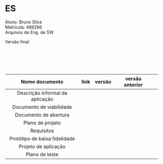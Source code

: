 # ES
 Aluno: Bruno Silva <br>
 Matrícula: 486266 <br>
 Arquivos de Eng. de SW <br>
 
 
 Versão final:
 
  <br>
  <br>
  <br>
  <br>
 
 | Nome documento  | link | versão  | versão anterior   |   |
|:-:|------------------------------------|---|---|---|
| Descrição informal da aplicação |                                    |   |   |   |
| Documento de viabilidade |                                    |   |   |   |
| Documento de abertura |                                    |   |   |   |
|  Plano de projeto |                                    |   |   |   |
|  Requisitos |                                    |   |   |   |
|  Protótipo de baixa fidelidade |                                    |   |   |   |
|  Projeto de aplicação |                                    |   |   |   |
|  Plano de teste |                                    |   |   |   |
 
